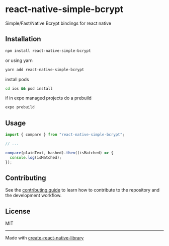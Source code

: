 # react-native-simple-bcrypt
Simple/Fast/Native Bcrypt bindings for react native
## Installation

```sh
npm install react-native-simple-bcrypt 
```

or using yarn
```sh
yarn add react-native-simple-bcrypt 
```

install pods
```sh
cd ios && pod install
```

if in expo managed projects do a prebuild 
```sh
expo prebuild
```

## Usage

```js
import { compare } from "react-native-simple-bcrypt";

// ...

compare(plainText, hashed).then((isMatched) => {
  console.log(isMatched);
});
```

## Contributing

See the [contributing guide](CONTRIBUTING.md) to learn how to contribute to the repository and the development workflow.

## License

MIT

---

Made with [create-react-native-library](https://github.com/callstack/react-native-builder-bob)
